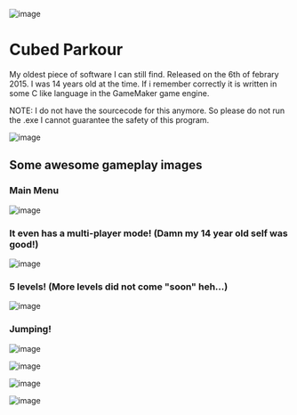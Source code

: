 ![image](https://github.com/user-attachments/assets/c65b5a95-60e7-4b01-9f6b-66f833888aea)

# Cubed Parkour
My oldest piece of software I can still find. Released on the 6th of febrary 2015. I was 14 years old at the time. If i remember correctly it is written in some C like language in the GameMaker game engine.

NOTE: I do not have the sourcecode for this anymore. So please do not run the .exe I cannot guarantee the safety of this program.

![image](https://github.com/user-attachments/assets/142d93a9-6d17-4094-a064-9bfc7c4f7880)

## Some awesome gameplay images

### Main Menu

![image](https://github.com/user-attachments/assets/01b1a788-4000-4bf4-96f0-ca4e67200dc3)

### It even has a multi-player mode! (Damn my 14 year old self was good!)

![image](https://github.com/user-attachments/assets/0e217724-318f-4ecd-97f3-2287bcdc102d)

### 5 levels! (More levels did not come "soon" heh...)

![image](https://github.com/user-attachments/assets/721061b6-1644-4e8c-872e-0d198a7eb45b)

### Jumping!

![image](https://github.com/user-attachments/assets/efabf4ea-113b-4399-9070-a7688a456d5f)

![image](https://github.com/user-attachments/assets/73388110-d5d4-4815-86e7-192a59e4bd99)

![image](https://github.com/user-attachments/assets/60f12bbd-7569-40c2-8081-1a123acdf936)

![image](https://github.com/user-attachments/assets/b1346b92-c12e-4647-8c45-aefd89eb4706)
